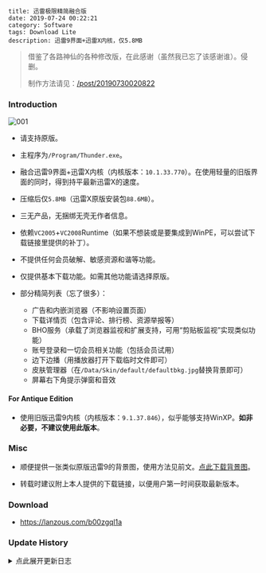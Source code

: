 ```
title: 迅雷极限精简融合版
date: 2019-07-24 00:22:21
category: Software
tags: Download Lite
description: 迅雷9界面+迅雷X内核，仅5.8MB
```

> 借鉴了各路神仙的各种修改版，在此感谢（虽然我已忘了该感谢谁）。侵删。
>
> 制作方法请见：<a data-sl href="/post/20190730020822">/post/20190730020822</a>

### Introduction

![001](/res/20190724-002221-001.webp)

* 请支持原版。

* 主程序为`/Program/Thunder.exe`。

* 融合迅雷9界面+迅雷X内核（内核版本：`10.1.33.770`）。在使用轻量的旧版界面的同时，得到持平最新迅雷X的速度。

* 压缩后仅`5.8MB`（迅雷X原版安装包`88.6MB`）。

* 三无产品，无捆绑无壳无作者信息。

* 依赖`VC2005`+`VC2008`Runtime（如果不想装或是要集成到WinPE，可以尝试下载链接里提供的补丁）。

* 不提供任何会员破解、敏感资源和谐等功能。

* 仅提供基本下载功能。如需其他功能请选择原版。

* 部分精简列表（忘了很多）：
    * 广告和内嵌浏览器（不影响设置页面）
    * 下载详情页（包含评论、排行榜、资源举报等）
    * BHO服务（承载了浏览器监视和扩展支持，可用“剪贴板监视”实现类似功能）
    * 账号登录和一切会员相关功能（包括会员试用）
    * 边下边播（用播放器打开下载临时文件即可）
    * 皮肤管理器（在`/Data/Skin/default/defaultbkg.jpg`替换背景即可）
    * 屏幕右下角提示弹窗和音效

#### For Antique Edition

* 使用旧版迅雷9内核（内核版本：`9.1.37.846`），似乎能够支持WinXP。**如非必要，不建议使用此版本**。

### Misc

* 顺便提供一张类似原版迅雷9的背景图，使用方法见前文。<a download="defaultbkg.jpg" href="data:image/jpeg;base64,iVBORw0KGgoAAAANSUhEUgAAAAEAAADICAIAAACmkByiAAAAOElEQVR4AWN8/eELEwMDA0n4P3ZxCsxhpI0b/qPpodAOTHdSaD7Fahmp55b/1HY7Iz49A5vmiMcAMxcUU0SJqrMAAAAASUVORK5CYII=">点此下载背景图</a>。
<!-- 没错，其实这是张PNG图片，照样好使，不是么？ -->

* 转载时建议附上本人提供的下载链接，以便用户第一时间获取最新版本。

### Download

* <https://lanzous.com/b00zgql1a>

### Update History

<details>
<summary>点此展开更新日志</summary>

#### 20200503

* 略微改动图标。

* 升级内核到`10.1.33.770`。

#### 20200322

* 升级内核到`10.1.31.740`。

#### 20200122

* 移除主界面工具栏上残留的空白按钮。

* 略微减小大小。

* 如不出意外，这会是最后一次实质性更新。今后将仅更新融合版内核。

#### 20200121

* 去除一些无用lua脚本，略微减小大小。

* 托盘图标文件名称由`thunder.ico`改为`tray.ico`，更“符合人体工学”，避免在隐藏扩展名时混淆（“每次都点错！”——这位傻得可爱的网友如是说）。

#### 20200119

* 略微减小大小。

* 简化皮肤加载流程，小幅提升启动速度。

* 去除：
    * 下载任务右键菜单内残留的空白条目
    * 一些无用lua脚本

#### 20200114

* 略微减小大小：`4.6MB`->`4.5MB`；融合版`5.9MB`->`5.8MB`。

* UI调整：
    * 设置页面标签现在仅保留关闭按钮
    * 减小主窗口最小高度
    * 窗口阴影更自然
    * 其他细微调整

* 修复：
    * 设置页面内的“自动修改为上次使用的目录”选项失效
    * 主窗口流量监视气泡边缘透明
    * 新建下载弹窗内的任务临时设置功能失效

* 去除：
    * 悬浮窗在下载进行时显示的`+0KB/s`字样
    * 悬浮窗的旋转光珠特效
    * 设置页面内Ratio控件特效
    * 下载列表右侧边框
    * 无用位图和文本资源
    * 部分提示窗的图标
    * 各菜单内残留的失效条目（仍有部分条目未能完美去除）
    * 设置页面内的部分无效条目和提示信息
    * BHO 服务残留的监视进程列表
    * 独立代理（可用其他代理工具实现）

#### 20200101

* 元旦放假咯！

* 略微减小大小：`4.7MB`->`4.6MB`；融合版内核升级至`10.1.27.658`，略有增重：`5.7MB`->`5.9MB`。

* UI调整：
    * 主窗口边框和阴影颜色更淡
    * 减小下载列表滚动条宽度，降低不透明度

* 去除：
    * 不必要的MiniUnZip组件
    * DownloadSDK各组件的数字签名
    * 各菜单和工具栏内残留的失效条目以及过多的分隔线（部分条目未能完美去除，仅采用替换为空白字符串的方法实现）
    * 设置页面内的部分无效条目

#### 20190803

* 略微减小大小：`4.7MB`->`4.7MB`；融合版`5.8MB`->`5.7MB`。

* 去除：部分无用PE清单。

* 使用标准PE文件头。

* 稍稍精简了一下运行库补丁，抠出了几个字节。

#### 20190802

* 减小大小：`4.9MB`->`4.7MB`；融合版`5.9MB`->`5.8MB`。

* UI调整：使主程序图标和托盘图标更平滑。

* 去除：
    * 部分PE文件中的调试信息和映射表
    * 失效的证书和数字签名

#### 20190801

* 减小大小：`5.2MB`->`4.9MB`；融合版`6.2MB`->`5.9MB`。

* UI调整：
    * 微调主窗口布局和配色
    * 使主程序图标和托盘图标扁平化

* 去除：
    * 无效图片资源
    * 一些残留的lua脚本

#### 20190731

* UI 调整：
    * 使主窗口右上关闭按钮显示更清晰
    * 调整下载列表项目中某些的按钮的大小
    * 调整主工具栏上的一些按钮

* 去除：
    * 无效图片资源
    * 一些残留的lua脚本

#### 20190730

* 减小大小：`5.6MB`->`5.2MB`。

* 去除：
    * 部分无用设置选项
    * 无效图片资源
    * 残留的lua脚本
    * 残留的浏览器组件

* 在设置页面添加提示，引导用户调整窗口大小。

* 提供融合内核版，压缩后`6.2MB`。使用`Thunder 10.1.18.500 DownloadSDK`。

#### 20190729

* 减小大小：`5.7MB`->`5.6MB`。

* 修复：无法通过托盘右键菜单切换悬浮窗显示。

* 去除：
    * 无效图片资源
    * 残留的 lua 脚本

#### 20190728

* 减小大小：`5.8MB`->`5.7MB`。

* 修复：
    * 悬浮窗进度动画悬空
    * 主窗口流量监视气泡背景透明

* 去除：
    * 悬浮窗上残留的会员相关信息
    * 一些无效图片资源

* 降级一些无用但不可删除的组件。

* 微调设置页面标签。

#### 20190727

* 减小大小：`7.4MB`->`5.8MB`。

* 修复：主窗口右侧边框被加粗。

* 去除：
    * BHO（浏览器监视）服务
    * 残留的下载详情页
    * 残留的无效图片资源
    * 无用设置选项
    * 启动时主窗口背景渐变动画
    * 原有的下载面板文件图标（绘制了两个图标，用于表示所有文件类型）

#### 20190726

* 减小大小：`7.6MB`->`7.4MB`。

* 修复：
    * 悬浮窗跳动
    * 部分弹出气泡没有背景
    * 窗口翻转动画失效

* 去除：
    * 菜单项前的图标
    * 残留的会员相关信息

* 使设置页面左移，避免用户找不到设置页面的问题（但是查看完整设置仍需拉伸窗口）。

#### 20190724

* 首个版本。

</details>
